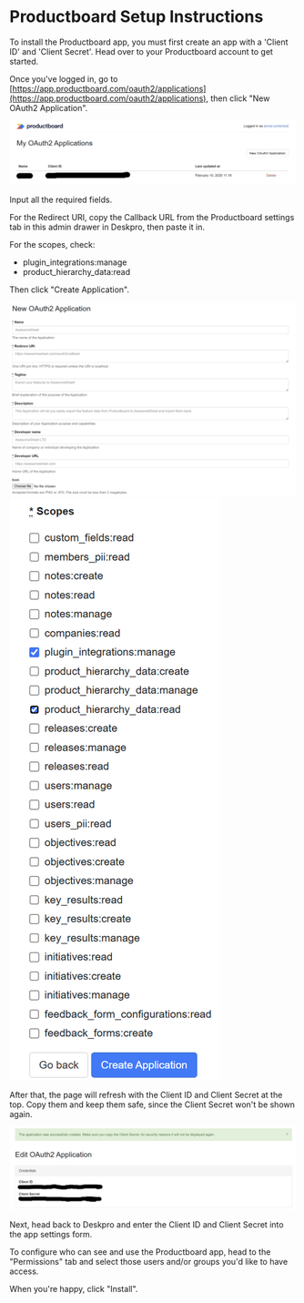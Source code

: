 Productboard Setup Instructions
===

To install the Productboard app, you must first create an app with a 'Client ID' and 'Client Secret'. Head over to your Productboard account to get started.

Once you've logged in, go to [https://app.productboard.com/oauth2/applications](https://app.productboard.com/oauth2/applications), then click "New OAuth2 Application".

![New OAuth2 Application](/docs/assets/setup/productboard-app-setup-1.png)

Input all the required fields.

For the Redirect URI, copy the Callback URL from the Productboard settings tab in this admin drawer in Deskpro, then paste it in.

For the scopes, check:
- plugin_integrations:manage
- product_hierarchy_data:read

Then click "Create Application".

![Fields](/docs/assets/setup/productboard-app-setup-2.png)
![Scopes](/docs/assets/setup/productboard-app-setup-3.png)

After that, the page will refresh with the Client ID and Client Secret at the top. Copy them and keep them safe, since the Client Secret won't be shown again.

![Newly Created App](/docs/assets/setup/productboard-app-setup-4.png)

Next, head back to Deskpro and enter the Client ID and Client Secret into the app settings form.

To configure who can see and use the Productboard app, head to the "Permissions" tab and select those users and/or groups you'd like to have access.

When you're happy, click "Install".